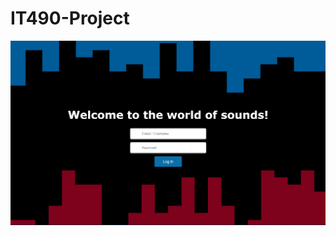 # IT490-Project

<img src='https://github.com/kimianj/IT490-Projcet/blob/main/layout.png' width='' alt='Video Walkthrough' />

